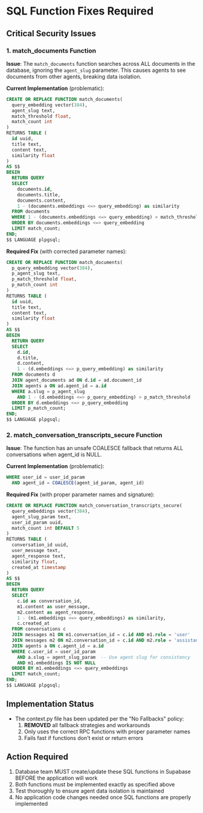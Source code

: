 # SQL Function Fixes Required

## Critical Security Issues

### 1. match_documents Function

**Issue**: The `match_documents` function searches across ALL documents in the database, ignoring the `agent_slug` parameter. This causes agents to see documents from other agents, breaking data isolation.

**Current Implementation** (problematic):
```sql
CREATE OR REPLACE FUNCTION match_documents(
  query_embedding vector(384),
  agent_slug text,
  match_threshold float,
  match_count int
)
RETURNS TABLE (
  id uuid,
  title text,
  content text,
  similarity float
)
AS $$
BEGIN
  RETURN QUERY
  SELECT 
    documents.id,
    documents.title,
    documents.content,
    1 - (documents.embeddings <=> query_embedding) as similarity
  FROM documents
  WHERE 1 - (documents.embeddings <=> query_embedding) > match_threshold
  ORDER BY documents.embeddings <=> query_embedding
  LIMIT match_count;
END;
$$ LANGUAGE plpgsql;
```

**Required Fix** (with corrected parameter names):
```sql
CREATE OR REPLACE FUNCTION match_documents(
  p_query_embedding vector(384),
  p_agent_slug text,
  p_match_threshold float,
  p_match_count int
)
RETURNS TABLE (
  id uuid,
  title text,
  content text,
  similarity float
)
AS $$
BEGIN
  RETURN QUERY
  SELECT 
    d.id,
    d.title,
    d.content,
    1 - (d.embeddings <=> p_query_embedding) as similarity
  FROM documents d
  JOIN agent_documents ad ON d.id = ad.document_id
  JOIN agents a ON ad.agent_id = a.id
  WHERE a.slug = p_agent_slug
    AND 1 - (d.embeddings <=> p_query_embedding) > p_match_threshold
  ORDER BY d.embeddings <=> p_query_embedding
  LIMIT p_match_count;
END;
$$ LANGUAGE plpgsql;
```

### 2. match_conversation_transcripts_secure Function

**Issue**: The function has an unsafe COALESCE fallback that returns ALL conversations when agent_id is NULL.

**Current Implementation** (problematic):
```sql
WHERE user_id = user_id_param 
  AND agent_id = COALESCE(agent_id_param, agent_id)
```

**Required Fix** (with proper parameter names and signature):
```sql
CREATE OR REPLACE FUNCTION match_conversation_transcripts_secure(
  query_embeddings vector(384),
  agent_slug_param text,
  user_id_param uuid,
  match_count int DEFAULT 5
)
RETURNS TABLE (
  conversation_id uuid,
  user_message text,
  agent_response text,
  similarity float,
  created_at timestamp
)
AS $$
BEGIN
  RETURN QUERY
  SELECT 
    c.id as conversation_id,
    m1.content as user_message,
    m2.content as agent_response,
    1 - (m1.embeddings <=> query_embeddings) as similarity,
    c.created_at
  FROM conversations c
  JOIN messages m1 ON m1.conversation_id = c.id AND m1.role = 'user'
  JOIN messages m2 ON m2.conversation_id = c.id AND m2.role = 'assistant'
  JOIN agents a ON c.agent_id = a.id
  WHERE c.user_id = user_id_param 
    AND a.slug = agent_slug_param  -- Use agent slug for consistency
    AND m1.embeddings IS NOT NULL
  ORDER BY m1.embeddings <=> query_embeddings
  LIMIT match_count;
END;
$$ LANGUAGE plpgsql;
```

## Implementation Status

- The context.py file has been updated per the "No Fallbacks" policy:
  1. **REMOVED** all fallback strategies and workarounds
  2. Only uses the correct RPC functions with proper parameter names
  3. Fails fast if functions don't exist or return errors

## Action Required

1. Database team MUST create/update these SQL functions in Supabase BEFORE the application will work
2. Both functions must be implemented exactly as specified above
3. Test thoroughly to ensure agent data isolation is maintained
4. No application code changes needed once SQL functions are properly implemented